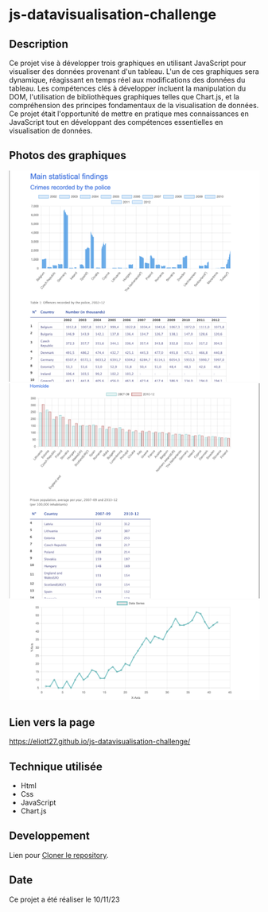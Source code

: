 # js-datavisualisation-challenge

## Description 

Ce projet vise à développer trois graphiques en utilisant JavaScript pour visualiser des données provenant d'un tableau. L'un de ces graphiques sera dynamique, réagissant en temps réel aux modifications des données du tableau. Les compétences clés à développer incluent la manipulation du DOM, l'utilisation de bibliothèques graphiques telles que Chart.js, et la compréhension des principes fondamentaux de la visualisation de données. Ce projet était l'opportunité de mettre en pratique mes connaissances en JavaScript tout en développant des compétences essentielles en visualisation de données.

## Photos des graphiques

![Graph 1](./assets/Capture%20d’écran%202023-11-10%20à%2014.01.32.png)
![Graph 2](./assets/Capture%20d’écran%202023-11-10%20à%2014.01.48.png)
![Graph 3](./assets/Capture%20d’écran%202023-11-10%20à%2014.02.01.png)

## Lien vers la page 

https://eliott27.github.io/js-datavisualisation-challenge/

## Technique utilisée

- Html 
- Css
- JavaScript
- Chart.js

## Developpement 

Lien pour [Cloner le repository](git@github.com:Eliott27/js-datavisualisation-challenge.git).

## Date 

Ce projet a été réaliser le 10/11/23